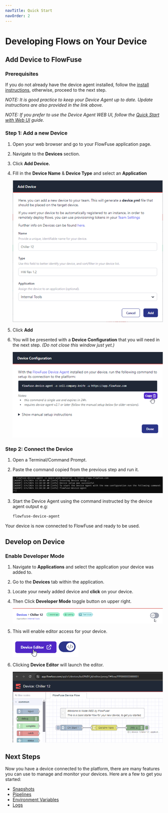 ```yaml
---
navTitle: Quick Start
navOrder: 2
---
```


# Developing Flows on Your Device

## Add Device to FlowFuse

### Prerequisites

If you do not already have the device agent installed, follow the [install instructions](./install.md), otherwise, proceed to the next step.

_NOTE: It is good practice to keep your Device Agent up to date. Update instructions are also provided in the link above._

_NOTE: If you prefer to use the Device Agent WEB UI, follow the [Quick Start with Web UI](./quickstart-web-ui.md) guide._

### Step 1: Add a new Device
1. Open your web browser and go to your FlowFuse application page.
2. Navigate to the **Devices** section.
3. Click **Add Device.**
4. Fill in the **Device Name** & **Device Type** and select an **Application**

    <img src="images/add_device.png" />
5. Click **Add**
6. You will be presented with a **Device Configuration** that you will need in the next step. _(Do not close this window just yet.)_

    <img src="images/config_yml2a.png"/>

### Step 2: Connect the Device
1. Open a Terminal/Command Prompt.
2. Paste the command copied from the previous step and run it.

    <img src="images/device_cli.png" />
3. Start the Device Agent using the command instructed by the device agent output e.g:
   ```bash
   flowfuse-device-agent
   ```

Your device is now connected to FlowFuse and ready to be used.


## Develop on Device
### Enable Developer Mode
1. Navigate to **Applications** and select the application your device was added to.
2. Go to the **Devices** tab within the application.
3. Locate your newly added device and **click** on your device.
4. Then Click **Developer Mode** toggle button on upper right.

    <img src="images/developer.png" />

5. This will enable editor access for your device.

    <img src="images/editorEnabled.png"/>

6. Clicking **Device Editor** will launch the editor.

    <img src="images/nr_editor.png" />


## Next Steps

Now you have a device connected to the platform, there are many features you can use to manage and monitor your devices.
Here are a few to get you started:

* [Snapshots](../user/snapshots.md)
* [Pipelines](../user/devops-pipelines.md)
* [Environment Variables](../user/envvar.md)
* [Logs](../user/logs.md)